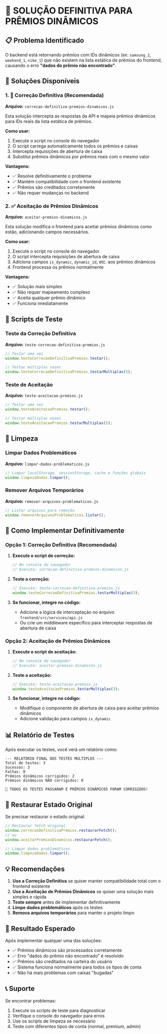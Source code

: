 # 🔧 SOLUÇÃO DEFINITIVA PARA PRÊMIOS DINÂMICOS

## 📋 Problema Identificado

O backend está retornando prêmios com IDs dinâmicos (ex: `samsung_2`, `weekend_1`, `nike_1`) que não existem na lista estática de prêmios do frontend, causando o erro **"dados do prêmio não encontrado"**.

## 🎯 Soluções Disponíveis

### 1. 🔧 Correção Definitiva (Recomendada)
**Arquivo:** `correcao-definitiva-premios-dinamicos.js`

Esta solução intercepta as respostas da API e mapeia prêmios dinâmicos para IDs reais da lista estática de prêmios.

**Como usar:**
1. Execute o script no console do navegador
2. O script carrega automaticamente todos os prêmios e caixas
3. Intercepta requisições de abertura de caixa
4. Substitui prêmios dinâmicos por prêmios reais com o mesmo valor

**Vantagens:**
- ✅ Resolve definitivamente o problema
- ✅ Mantém compatibilidade com o frontend existente
- ✅ Prêmios são creditados corretamente
- ✅ Não requer mudanças no backend

### 2. ✅ Aceitação de Prêmios Dinâmicos
**Arquivo:** `aceitar-premios-dinamicos.js`

Esta solução modifica o frontend para aceitar prêmios dinâmicos como estão, adicionando campos necessários.

**Como usar:**
1. Execute o script no console do navegador
2. O script intercepta requisições de abertura de caixa
3. Adiciona campos `is_dynamic`, `dynamic_id`, etc. aos prêmios dinâmicos
4. Frontend processa os prêmios normalmente

**Vantagens:**
- ✅ Solução mais simples
- ✅ Não requer mapeamento complexo
- ✅ Aceita qualquer prêmio dinâmico
- ✅ Funciona imediatamente

## 🧪 Scripts de Teste

### Teste da Correção Definitiva
**Arquivo:** `teste-correcao-definitiva-premios.js`

```javascript
// Testar uma vez
window.testeCorrecaoDefinitivaPremios.testar();

// Testar múltiplas vezes
window.testeCorrecaoDefinitivaPremios.testarMultiplas(5);
```

### Teste de Aceitação
**Arquivo:** `teste-aceitacao-premios.js`

```javascript
// Testar uma vez
window.testeAceitacaoPremios.testar();

// Testar múltiplas vezes
window.testeAceitacaoPremios.testarMultiplas(5);
```

## 🧹 Limpeza

### Limpar Dados Problemáticos
**Arquivo:** `limpar-dados-problematicos.js`

```javascript
// Limpar localStorage, sessionStorage, cache e funções globais
window.limpezaDados.limpar();
```

### Remover Arquivos Temporários
**Arquivo:** `remover-arquivos-problematicos.js`

```javascript
// Listar arquivos para remoção
window.removerArquivosProblematicos.listar();
```

## 🚀 Como Implementar Definitivamente

### Opção 1: Correção Definitiva (Recomendada)

1. **Execute o script de correção:**
   ```javascript
   // No console do navegador
   // Execute: correcao-definitiva-premios-dinamicos.js
   ```

2. **Teste a correção:**
   ```javascript
   // Execute: teste-correcao-definitiva-premios.js
   window.testeCorrecaoDefinitivaPremios.testarMultiplas(3);
   ```

3. **Se funcionar, integre no código:**
   - Adicione a lógica de interceptação no arquivo `frontend/src/services/api.js`
   - Ou crie um middleware específico para interceptar respostas de abertura de caixa

### Opção 2: Aceitação de Prêmios Dinâmicos

1. **Execute o script de aceitação:**
   ```javascript
   // No console do navegador
   // Execute: aceitar-premios-dinamicos.js
   ```

2. **Teste a aceitação:**
   ```javascript
   // Execute: teste-aceitacao-premios.js
   window.testeAceitacaoPremios.testarMultiplas(3);
   ```

3. **Se funcionar, integre no código:**
   - Modifique o componente de abertura de caixa para aceitar prêmios dinâmicos
   - Adicione validação para campos `is_dynamic`

## 📊 Relatório de Testes

Após executar os testes, você verá um relatório como:

```
--- RELATÓRIO FINAL DOS TESTES MÚLTIPLOS ---
Total de testes: 3
Sucessos: 3
Falhas: 0
Prêmios dinâmicos corrigidos: 2
Prêmios dinâmicos NÃO corrigidos: 0

🎉 TODOS OS TESTES PASSARAM E PRÊMIOS DINÂMICOS FORAM CORRIGIDOS!
```

## 🔄 Restaurar Estado Original

Se precisar restaurar o estado original:

```javascript
// Restaurar fetch original
window.correcaoDefinitivaPremios.restaurarFetch();
// ou
window.aceitarPremiosDinamicos.restaurarFetch();

// Limpar dados problemáticos
window.limpezaDados.limpar();
```

## 💡 Recomendações

1. **Use a Correção Definitiva** se quiser manter compatibilidade total com o frontend existente
2. **Use a Aceitação de Prêmios Dinâmicos** se quiser uma solução mais simples e rápida
3. **Teste sempre** antes de implementar definitivamente
4. **Limpe dados problemáticos** após os testes
5. **Remova arquivos temporários** para manter o projeto limpo

## 🎯 Resultado Esperado

Após implementar qualquer uma das soluções:

- ✅ Prêmios dinâmicos são processados corretamente
- ✅ Erro "dados do prêmio não encontrado" é resolvido
- ✅ Prêmios são creditados na carteira do usuário
- ✅ Sistema funciona normalmente para todos os tipos de conta
- ✅ Não há mais problemas com caixas "bugadas"

## 📞 Suporte

Se encontrar problemas:

1. Execute os scripts de teste para diagnosticar
2. Verifique o console do navegador para erros
3. Use os scripts de limpeza se necessário
4. Teste com diferentes tipos de conta (normal, premium, admin)




